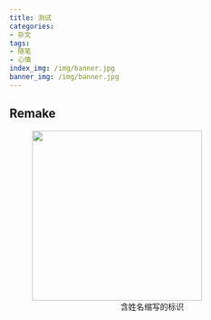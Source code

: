 ```yaml
---
title: 测试
categories:
- 杂文
tags:
- 随笔
- 心情
index_img: /img/banner.jpg
banner_img: /img/banner.jpg
---
```


<!-- more -->

## Remake

<figure>
    <img src="./image.png" style="width:300px">
    <figcaption style="text-align:center">含姓名缩写的标识</figcaption>
</figure>
